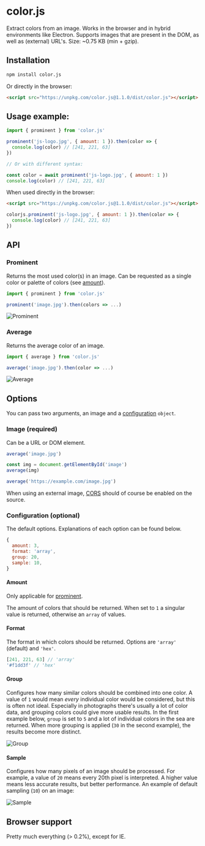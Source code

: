 # color.js

Extract colors from an image. Works in the browser and in hybrid environments like Electron. Supports images that are present in the DOM, as well as (external) URL's. Size: ~0.75 KB (min + gzip).

## Installation

```sh
npm install color.js
```

Or directly in the browser:

```html
<script src="https://unpkg.com/color.js@1.1.0/dist/color.js"></script>
```

## Usage example:

```js
import { prominent } from 'color.js'

prominent('js-logo.jpg', { amount: 1 }).then(color => {
  console.log(color) // [241, 221, 63]
})

// Or with different syntax:

const color = await prominent('js-logo.jpg', { amount: 1 })
console.log(color) // [241, 221, 63]
```

When used directly in the browser:

```html
<script src="https://unpkg.com/color.js@1.1.0/dist/color.js"></script>
```

```js
colorjs.prominent('js-logo.jpg', { amount: 1 }).then(color => {
  console.log(color) // [241, 221, 63]
})
```

## API

### Prominent

Returns the most used color(s) in an image. Can be requested as a single color or palette of colors (see [amount](#amount)).

```js
import { prominent } from 'color.js'

prominent('image.jpg').then(colors => ...)
```

![Prominent](img/prominent.jpg)

### Average

Returns the average color of an image.

```js
import { average } from 'color.js'

average('image.jpg').then(color => ...)
```

![Average](img/average.jpg)

## Options

You can pass two arguments, an image and a [configuration](#configuration-optional) `object`.

### Image (required)

Can be a URL or DOM element.

```js
average('image.jpg')
```

```js
const img = document.getElementById('image')
average(img)
```

```js
average('https://example.com/image.jpg')
```

When using an external image, [CORS](https://enable-cors.org/) should of course be enabled on the source.

### Configuration (optional)

The default options. Explanations of each option can be found below.

```js
{
  amount: 3,
  format: 'array',
  group: 20,
  sample: 10,
}
```

#### Amount

Only applicable for [prominent](#prominent).

The amount of colors that should be returned. When set to `1` a singular value is returned, otherwise an `array` of values.

#### Format

The format in which colors should be returned. Options are `'array'` (default) and `'hex'`.

```js
[241, 221, 63] // 'array'
'#f1dd3f' // 'hex'
```

#### Group

Configures how many similar colors should be combined into one color. A value of `1` would mean _every_ individual color would be considered, but this is often not ideal. Especially in photographs there's usually a lot of color data, and grouping colors could give more usable results. In the first example below, `group` is set to `5` and a lot of individual colors in the sea are returned. When more grouping is applied (`30` in the second example), the results become more distinct.

![Group](img/group.jpg)

#### Sample

Configures how many pixels of an image should be processed. For example, a value of `20` means every 20th pixel is interpreted. A higher value means less accurate results, but better performance. An example of default sampling (`10`) on an image:

![Sample](img/sample.jpg)

## Browser support

Pretty much everything (> 0.2%), except for IE.
